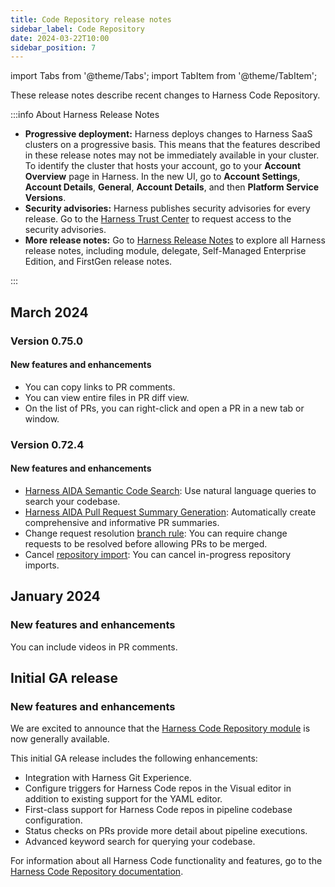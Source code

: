 ```yaml
---
title: Code Repository release notes
sidebar_label: Code Repository
date: 2024-03-22T10:00
sidebar_position: 7
---
```


import Tabs from '@theme/Tabs';
import TabItem from '@theme/TabItem';

<DocsButton icon = "fa-solid fa-square-rss" text="Subscribe via RSS" link="https://developer.harness.io/release-notes/code-repository/rss.xml" />

These release notes describe recent changes to Harness Code Repository.

:::info About Harness Release Notes

* **Progressive deployment:** Harness deploys changes to Harness SaaS clusters on a progressive basis. This means that the features described in these release notes may not be immediately available in your cluster. To identify the cluster that hosts your account, go to your **Account Overview** page in Harness. In the new UI, go to **Account Settings**, **Account Details**, **General**, **Account Details**, and then **Platform Service Versions**.
* **Security advisories:** Harness publishes security advisories for every release. Go to the [Harness Trust Center](https://trust.harness.io/?itemUid=c41ff7d5-98e7-4d79-9594-fd8ef93a2838&source=documents_card) to request access to the security advisories.
* **More release notes:** Go to [Harness Release Notes](/release-notes) to explore all Harness release notes, including module, delegate, Self-Managed Enterprise Edition, and FirstGen release notes.

:::

## March 2024

### Version 0.75.0

<!-- 22 Mar 24 -->

#### New features and enhancements

* You can copy links to PR comments.
* You can view entire files in PR diff view.
* On the list of PRs, you can right-click and open a PR in a new tab or window.

### Version 0.72.4

<!-- 01 March 2024 -->

#### New features and enhancements

* [Harness AIDA Semantic Code Search](/docs/code-repository/work-in-repos/semantic-search): Use natural language queries to search your codebase.
* [Harness AIDA Pull Request Summary Generation](/docs/code-repository/pull-requests/aida-code-pr): Automatically create comprehensive and informative PR summaries.
* Change request resolution [branch rule](/docs/code-repository/): You can require change requests to be resolved before allowing PRs to be merged.
* Cancel [repository import](/docs/code-repository/config-repos/import-repo): You can cancel in-progress repository imports.

## January 2024

<!-- 22 Jan 2024 -->

### New features and enhancements

You can include videos in PR comments.

## Initial GA release

<!-- 04 Jan 2024 -->

### New features and enhancements

We are excited to announce that the [Harness Code Repository module](/docs/code-repository) is now generally available.

This initial GA release includes the following enhancements:

* Integration with Harness Git Experience.
* Configure triggers for Harness Code repos in the Visual editor in addition to existing support for the YAML editor.
* First-class support for Harness Code repos in pipeline codebase configuration.
* Status checks on PRs provide more detail about pipeline executions.
* Advanced keyword search for querying your codebase.

For information about all Harness Code functionality and features, go to the [Harness Code Repository documentation](/docs/code-repository).
